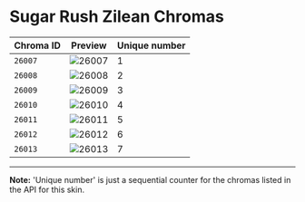 # Sugar Rush Zilean Chromas

| Chroma ID | Preview | Unique number |
|---|---|---|
| `26007` | ![26007](https://raw.communitydragon.org/latest/plugins/rcp-be-lol-game-data/global/default/v1/champion-chroma-images/26/26007.png) | 1 |
| `26008` | ![26008](https://raw.communitydragon.org/latest/plugins/rcp-be-lol-game-data/global/default/v1/champion-chroma-images/26/26008.png) | 2 |
| `26009` | ![26009](https://raw.communitydragon.org/latest/plugins/rcp-be-lol-game-data/global/default/v1/champion-chroma-images/26/26009.png) | 3 |
| `26010` | ![26010](https://raw.communitydragon.org/latest/plugins/rcp-be-lol-game-data/global/default/v1/champion-chroma-images/26/26010.png) | 4 |
| `26011` | ![26011](https://raw.communitydragon.org/latest/plugins/rcp-be-lol-game-data/global/default/v1/champion-chroma-images/26/26011.png) | 5 |
| `26012` | ![26012](https://raw.communitydragon.org/latest/plugins/rcp-be-lol-game-data/global/default/v1/champion-chroma-images/26/26012.png) | 6 |
| `26013` | ![26013](https://raw.communitydragon.org/latest/plugins/rcp-be-lol-game-data/global/default/v1/champion-chroma-images/26/26013.png) | 7 |

---

**Note:** 'Unique number' is just a sequential counter for the chromas listed in the API for this skin.